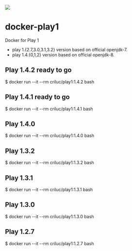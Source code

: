[![](https://badge.imagelayers.io/criluc/play1:latest.svg)](https://imagelayers.io/?images=criluc/play1:latest 'Get your own badge on imagelayers.io')

docker-play1
============

Docker for Play 1
  - play 1.{2.7,3.0,3.1,3.2} version based on official openjdk-7.
  - play 1.4.{0,1,2} version based on official openjdk-8.


Play 1.4.2 ready to go
-----------------------

$ docker run --it --rm criluc/play1:1.4.2 bash

Play 1.4.1 ready to go
-----------------------

$ docker run --it --rm criluc/play1:1.4.1 bash

Play 1.4.0
-----------------------

$ docker run --it --rm criluc/play1:1.4.0 bash

Play 1.3.2
-----------------------

$ docker run --it --rm criluc/play1:1.3.2 bash

Play 1.3.1
-----------------------

$ docker run --it --rm criluc/play1:1.3.1 bash

Play 1.3.0
-----------------------

$ docker run --it --rm criluc/play1:1.3.0 bash

Play 1.2.7
-----------------------

$ docker run --it --rm criluc/play1:1.2.7 bash